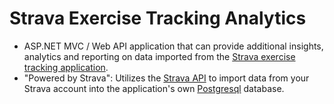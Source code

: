 # Strava Exercise Tracking Analytics
* ASP.NET MVC / Web API application that can provide additional insights, analytics and reporting on data imported from the [Strava exercise tracking application](https://www.strava.com).
* "Powered by Strava": Utilizes the [Strava API](https://developers.strava.com/) to import data from your Strava account into the application's own [Postgresql](https://www.postgresql.org/) database.

